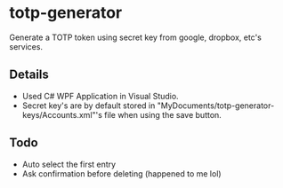 # totp-generator
Generate a TOTP token using secret key from google, dropbox, etc's services.

## Details
- Used C# WPF Application in Visual Studio.
- Secret key's are by default stored in "MyDocuments/totp-generator-keys/Accounts.xml"'s file when using the save button.

## Todo
- Auto select the first entry
- Ask confirmation before deleting (happened to me lol)
